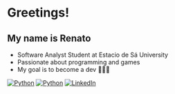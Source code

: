 # Greetings!
## My name is Renato

- Software Analyst Student at Estacio de Sá University
- Passionate about programming and games
- My goal is to become a dev 🚀🚀🚀

<p align="left">
  <a href="#" title="Python">
  <img src="https://img.shields.io/badge/python-3670A0?style=for-the-badge&logo=python&logoColor=ffdd54&link=LINK-DO-SEU-GMAIL" alt="Python"/></a>
  <a href="#" title="JavaScript">
  <img src="https://shields.io/badge/JavaScript-F7DF1E?logo=JavaScript&logoColor=000&style=flat-square&link=LINK-DO-SEU-GMAIL" alt="Python"/></a>
  <a href="#" title="LinkedIn">
  <img src="https://img.shields.io/badge/-Linkedin-0e76a8?style=flat-square&logo=Linkedin&logoColor=white&link=https://www.linkedin.com/in/renatocgpereira/" alt="LinkedIn"/></a>
</p>
  


<!--
**rcgpereira/rcgpereira** is a ✨ _special_ ✨ repository because its `README.md` (this file) appears on your GitHub profile.

Here are some ideas to get you started:

- 🔭 I’m currently working on ...
- 🌱 I’m currently learning ...
- 👯 I’m looking to collaborate on ...
- 🤔 I’m looking for help with ...
- 💬 Ask me about ...
- 📫 How to reach me: ...
- 😄 Pronouns: ...
- ⚡ Fun fact: ...
-->
